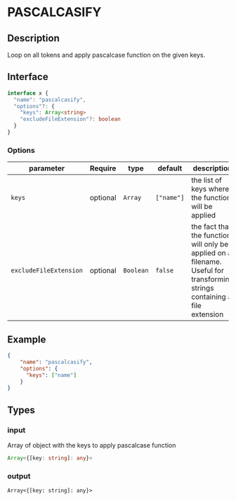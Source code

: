# PASCALCASIFY

## Description

Loop on all tokens and apply pascalcase function on the given keys.

## Interface

```ts
interface x {
  "name": "pascalcasify",
  "options"?: {
    "keys": Array<string>
    "excludeFileExtension"?: boolean
  }
}
```

### Options

| parameter              | Require    | type      | default    | description                                                                                                                |
| ---------------------- | ---------- | --------- | ---------- | -------------------------------------------------------------------------------------------------------------------------- |
| `keys`                 | optional   | `Array`   | `["name"]` | the list of keys where the function will be applied                                                                        |
| `excludeFileExtension` | optional   | `Boolean` | `false`    | the fact that the function will only be applied on a filename. Useful for transforming strings containing a file extension |

## Example 

```json
{
    "name": "pascalcasify",
    "options": {
      "keys": ["name"]
    }
}
```

## Types

### input

Array of object with the keys to apply pascalcase function

```ts
Array<{[key: string]: any}>
```

### output


```
Array<{[key: string]: any}>
```
